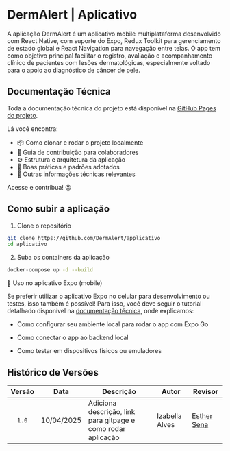 # DermAlert | Aplicativo

A aplicação DermAlert é um aplicativo mobile multiplataforma desenvolvido com React Native, com suporte do Expo, Redux Toolkit para gerenciamento de estado global e React Navigation para navegação entre telas. O app tem como objetivo principal facilitar o registro, avaliação e acompanhamento clínico de pacientes com lesões dermatológicas, especialmente voltado para o apoio ao diagnóstico de câncer de pele.

## Documentação Técnica

Toda a documentação técnica do projeto está disponível na [GitHub Pages do projeto](https://www.dermalert.ai/land/dist/index.html).

Lá você encontra:

- 📦 Como clonar e rodar o projeto localmente
- 🚀 Guia de contribuição para colaboradores
- ⚙️ Estrutura e arquitetura da aplicação
- 🧪 Boas práticas e padrões adotados
- 📖 Outras informações técnicas relevantes

Acesse e contribua! 😉

## Como subir a aplicação

1. Clone o repositório

```bash
git clone https://github.com/DermAlert/applicativo
cd aplicativo
```

2. Suba os containers da aplicação

```bash
docker-compose up -d --build
```

📱 Uso no aplicativo Expo (mobile)

Se preferir utilizar o aplicativo Expo no celular para desenvolvimento ou testes, isso também é possível!
Para isso, você deve seguir o tutorial detalhado disponível na [documentação técnica](https://www.dermalert.ai/documentacao-tecnica/frontend/#como-rodar-a-aplicacao), onde explicamos:

- Como configurar seu ambiente local para rodar o app com Expo Go

- Como conectar o app ao backend local

- Como testar em dispositivos físicos ou emuladores

## Histórico de Versões

| Versão | Data       | Descrição                                                    | Autor          | Revisor                                   |
| :----: | ---------- | ------------------------------------------------------------ | -------------- | ----------------------------------------- |
| `1.0`  | 10/04/2025 | Adiciona descrição, link para gitpage e como rodar aplicação | Izabella Alves | [Esther Sena](https://github.com/esmsena) |
